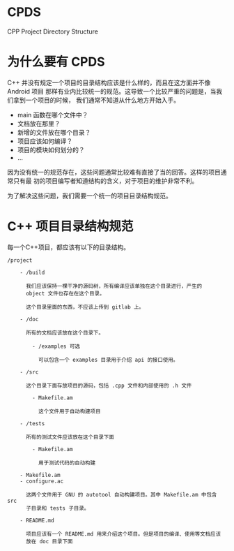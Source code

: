 # CPDS

CPP Project Directory Structure

# 为什么要有 CPDS

C++ 并没有规定一个项目的目录结构应该是什么样的，而且在这方面并不像 Android 项目
那样有业内比较统一的规范。这导致一个比较严重的问题是，当我们拿到一个项目的时候，
我们通常不知道从什么地方开始入手。

- main 函数在哪个文件中？
- 文档放在那里？
- 新增的文件放在哪个目录？
- 项目应该如何编译？
- 项目的模块如何划分的？
- ...

因为没有统一的规范存在，这些问题通常比较难有直接了当的回答。这样的项目通常只有最
初的项目编写者知道结构的含义，对于项目的维护非常不利。

为了解决这些问题，我们需要一个统一的项目目录结构规范。

# C++ 项目目录结构规范

每一个C++项目，都应该有以下的目录结构。

```
/project

    - /build

      我们应该保持一棵干净的源码树，所有编译应该单独在这个目录进行，产生的
      object 文件也存在在这个目录。

      这个目录里面的东西，不应该上传到 gitlab 上。

    - /doc

      所有的文档应该放在这个目录下。

        - /examples 可选

          可以包含一个 examples 目录用于介绍 api 的接口使用。

    - /src

      这个目录下面存放项目的源码，包括 .cpp 文件和内部使用的 .h 文件

        - Makefile.am

          这个文件用于自动构建项目

    - /tests

      所有的测试文件应该放在这个目录下面

        - Makefile.am

          用于测试代码的自动构建

    - Makefile.am
    - configure.ac

      这两个文件用于 GNU 的 autotool 自动构建项目。其中 Makefile.am 中包含 src
      子目录和 tests 子目录。

    - README.md

      项目应该有一个 README.md 用来介绍这个项目。但是项目的编译、使用等文档应该
      放在 doc 目录下面
```

